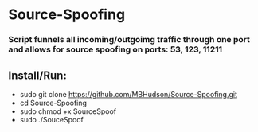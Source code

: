 # Source-Spoofing
### Script funnels all incoming/outgoimg traffic through one port and allows for source spoofing on ports: 53, 123, 11211


## Install/Run:

- sudo git clone https://github.com/MBHudson/Source-Spoofing.git
- cd Source-Spoofing
- sudo chmod +x SourceSpoof
- sudo ./SouceSpoof
